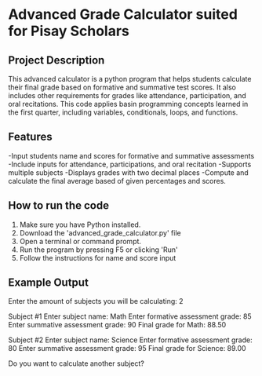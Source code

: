 # Advanced Grade Calculator suited for Pisay Scholars

 ## Project Description
  This advanced calculator is a python program that helps students calculate their final grade based on formative and summative test scores. It also includes other requirements for grades like attendance, participation, and oral recitations. This code applies basin programming concepts learned in the first quarter, including variables, conditionals, loops, and functions.

## Features
-Input students name and scores for formative and summative assessments
-Include inputs for attendance, participations, and oral recitation
-Supports multiple subjects
-Displays grades with two decimal places
-Compute and calculate the final average based of given percentages and scores.

## How to run the code
1. Make sure you have Python installed.
2. Download the 'advanced_grade_calculator.py' file
3. Open a terminal or command prompt.
4. Run the program by pressing F5 or clicking 'Run' 
5. Follow the instructions for name and score input

## Example Output
Enter the amount of subjects you will be calculating: 2

Subject #1
Enter subject name: Math
Enter formative assessment grade: 85
Enter summative assessment grade: 90
Final grade for Math: 88.50

Subject #2
Enter subject name: Science
Enter formative assessment grade: 80
Enter summative assessment grade: 95
Final grade for Science: 89.00

Do you want to calculate another subject?

